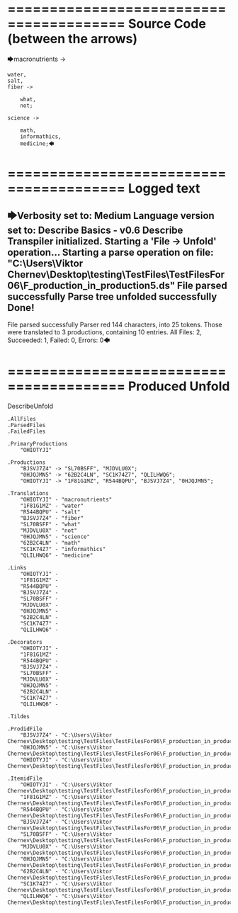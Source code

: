 ========================================
Source Code (between the arrows)
========================================

🡆macronutrients ->

	water,
    salt,
    fiber ->

        what,
        not;
	
	science ->
		
		math,
		informathics,
		medicine;🡄

========================================
Logged text
========================================

🡆Verbosity set to: Medium
Language version set to: Describe Basics - v0.6
Describe Transpiler initialized.
Starting a 'File -> Unfold' operation...
Starting a parse operation on file: "C:\Users\Viktor Chernev\Desktop\testing\TestFiles\TestFilesFor06\F_production_in_production5.ds"
File parsed successfully
Parse tree unfolded successfully
Done!
------------------------
File parsed successfully
Parser red 144 characters, into 25 tokens.
Those were translated to 3 productions, containing 10 entries.
All Files: 2, Succeeded: 1, Failed: 0, Errors: 0🡄

========================================
Produced Unfold
========================================

DescribeUnfold

    .AllFiles
    .ParsedFiles
    .FailedFiles

    .PrimaryProductions
        "OHIOTYJI" 

    .Productions
        "BJSVJ7Z4" -> "SL70BSFF", "MJDVLU0X";
        "0HJQJMN5" -> "62B2C4LN", "SC1K74Z7", "QLILHWQ6";
        "OHIOTYJI" -> "1F81G1MZ", "R544BQPU", "BJSVJ7Z4", "0HJQJMN5";

    .Translations
        "OHIOTYJI" - "macronutrients"
        "1F81G1MZ" - "water"
        "R544BQPU" - "salt"
        "BJSVJ7Z4" - "fiber"
        "SL70BSFF" - "what"
        "MJDVLU0X" - "not"
        "0HJQJMN5" - "science"
        "62B2C4LN" - "math"
        "SC1K74Z7" - "informathics"
        "QLILHWQ6" - "medicine"

    .Links
        "OHIOTYJI" - 
        "1F81G1MZ" - 
        "R544BQPU" - 
        "BJSVJ7Z4" - 
        "SL70BSFF" - 
        "MJDVLU0X" - 
        "0HJQJMN5" - 
        "62B2C4LN" - 
        "SC1K74Z7" - 
        "QLILHWQ6" - 

    .Decorators
        "OHIOTYJI" - 
        "1F81G1MZ" - 
        "R544BQPU" - 
        "BJSVJ7Z4" - 
        "SL70BSFF" - 
        "MJDVLU0X" - 
        "0HJQJMN5" - 
        "62B2C4LN" - 
        "SC1K74Z7" - 
        "QLILHWQ6" - 

    .Tildes

    .ProdidFile
        "BJSVJ7Z4" - "C:\Users\Viktor Chernev\Desktop\testing\TestFiles\TestFilesFor06\F_production_in_production5.ds"
        "0HJQJMN5" - "C:\Users\Viktor Chernev\Desktop\testing\TestFiles\TestFilesFor06\F_production_in_production5.ds"
        "OHIOTYJI" - "C:\Users\Viktor Chernev\Desktop\testing\TestFiles\TestFilesFor06\F_production_in_production5.ds"

    .ItemidFile
        "OHIOTYJI" - "C:\Users\Viktor Chernev\Desktop\testing\TestFiles\TestFilesFor06\F_production_in_production5.ds"
        "1F81G1MZ" - "C:\Users\Viktor Chernev\Desktop\testing\TestFiles\TestFilesFor06\F_production_in_production5.ds"
        "R544BQPU" - "C:\Users\Viktor Chernev\Desktop\testing\TestFiles\TestFilesFor06\F_production_in_production5.ds"
        "BJSVJ7Z4" - "C:\Users\Viktor Chernev\Desktop\testing\TestFiles\TestFilesFor06\F_production_in_production5.ds"
        "SL70BSFF" - "C:\Users\Viktor Chernev\Desktop\testing\TestFiles\TestFilesFor06\F_production_in_production5.ds"
        "MJDVLU0X" - "C:\Users\Viktor Chernev\Desktop\testing\TestFiles\TestFilesFor06\F_production_in_production5.ds"
        "0HJQJMN5" - "C:\Users\Viktor Chernev\Desktop\testing\TestFiles\TestFilesFor06\F_production_in_production5.ds"
        "62B2C4LN" - "C:\Users\Viktor Chernev\Desktop\testing\TestFiles\TestFilesFor06\F_production_in_production5.ds"
        "SC1K74Z7" - "C:\Users\Viktor Chernev\Desktop\testing\TestFiles\TestFilesFor06\F_production_in_production5.ds"
        "QLILHWQ6" - "C:\Users\Viktor Chernev\Desktop\testing\TestFiles\TestFilesFor06\F_production_in_production5.ds"

